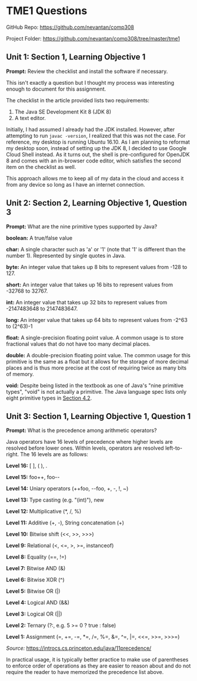 # TME1 Questions
GitHub Repo: https://github.com/nevantan/comp308

Project Folder: https://github.com/nevantan/comp308/tree/master/tme1

## Unit 1: Section 1, Learning Objective 1
**Prompt:** Review the checklist and install the software if necessary.

This isn't exactly a question but I thought my process was interesting enough to
document for this assignment.

The checklist in the article provided lists two requirements:
1. The Java SE Development Kit 8 (JDK 8)
2. A text editor. 

Initially, I had assumed I already had the JDK installed. However, after attempting to
run `javac -version`, I realized that this was not the case. For reference, my desktop
is running Ubuntu 16.10. As I am planning to reformat my desktop soon, instead of setting
up the JDK 8, I decided to use Google Cloud Shell instead. As it turns out, the shell is
pre-configured for OpenJDK 8 and comes with an in-browser code editor, which satisfies
the second item on the checklist as well.

This approach allows me to keep all of my data in the cloud and access it from any device
so long as I have an internet connection.

## Unit 2: Section 2, Learning Objective 1, Question 3
**Prompt:** What are the nine primitive types supported by Java?

**boolean:** A true/false value

**char:** A single character such as 'a' or '1' (note that '1' is different than the
number 1). Represented by single quotes in Java.

**byte:** An integer value that takes up 8 bits to represent values from -128 to 127.

**short:** An integer value that takes up 16 bits to represent values from -32768 to 32767.

**int:** An integer value that takes up 32 bits to represent values from -2147483648 to 2147483647.

**long:** An integer value that takes up 64 bits to represent values from -2^63 to (2^63)-1

**float:** A single-precision floating point value. A common usage is to store fractional values
that do not have too many decimal places.

**double:** A double-precision floating point value. The common usage for this primitive
is the same as a float but it allows for the storage of more decimal places and is thus
more precise at the cost of requiring twice as many bits of memory.

**void:** Despite being listed in the textbook as one of Java's "nine primitive types",
"void" is not actually a primitive. The Java language spec lists only eight primitive
types in [Section 4.2](https://docs.oracle.com/javase/specs/jls/se8/html/jls-4.html#jls-4.2).

## Unit 3: Section 1, Learning Objective 1, Question 1

**Prompt:** What is the precedence among arithmetic operators?

Java operators have 16 levels of precedence where higher levels are resolved before lower
ones. Within levels, operators are resolved left-to-right. The 16 levels are as follows:

**Level 16:** [ ], ( ), .

**Level 15:** foo++, foo--

**Level 14:** Uniary operators (++foo, --foo, +, -, !, ~)

**Level 13:** Type casting (e.g. "(int)"), new

**Level 12:** Multiplicative (*, /, %)

**Level 11:** Additive (+, -), String concatenation (+)

**Level 10:** Bitwise shift (<<, >>, >>>)

**Level 9:** Relational (<, <=, >, >=, instanceof)

**Level 8:** Equality (==, !=)

**Level 7:** Bitwise AND (&)

**Level 6:** Bitwise XOR (^)

**Level 5:** Bitwise OR (|)

**Level 4:** Logical AND (&&)

**Level 3:** Logical OR (||)

**Level 2:** Ternary (?:, e.g. 5 >= 0 ? true : false)

**Level 1:** Assignment (=, +=, -=, *=, /=, %=, &=, ^=, |=, <<=, >>=, >>>=)

*Source:* https://introcs.cs.princeton.edu/java/11precedence/

In practical usage, it is typically better practice to make use of parentheses to enforce
order of operations as they are easier to reason about and do not require the reader to
have memorized the precedence list above.